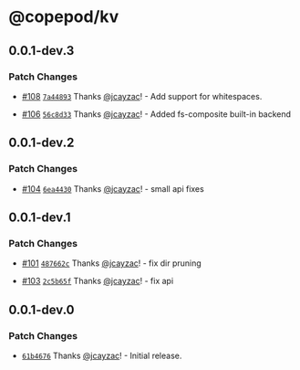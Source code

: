 # @copepod/kv

## 0.0.1-dev.3

### Patch Changes

- [#108](https://github.com/jcayzac/copepod-modules/pull/108) [`7a44893`](https://github.com/jcayzac/copepod-modules/commit/7a448932ae8fb409900452f66510dcf5ec77fd70) Thanks [@jcayzac](https://github.com/jcayzac)! - Add support for whitespaces.

- [#106](https://github.com/jcayzac/copepod-modules/pull/106) [`56c8d33`](https://github.com/jcayzac/copepod-modules/commit/56c8d3380dbb91180b50d9fec67a9af406fb44e5) Thanks [@jcayzac](https://github.com/jcayzac)! - Added fs-composite built-in backend

## 0.0.1-dev.2

### Patch Changes

- [#104](https://github.com/jcayzac/copepod-modules/pull/104) [`6ea4430`](https://github.com/jcayzac/copepod-modules/commit/6ea4430bf401e6da80eb4d560a85063bea7f19be) Thanks [@jcayzac](https://github.com/jcayzac)! - small api fixes

## 0.0.1-dev.1

### Patch Changes

- [#101](https://github.com/jcayzac/copepod-modules/pull/101) [`487662c`](https://github.com/jcayzac/copepod-modules/commit/487662c4085c42999fabe99ead76e4a0c7632360) Thanks [@jcayzac](https://github.com/jcayzac)! - fix dir pruning

- [#103](https://github.com/jcayzac/copepod-modules/pull/103) [`2c5b65f`](https://github.com/jcayzac/copepod-modules/commit/2c5b65f2221e9161b0fb6ae3a172796a55a34df1) Thanks [@jcayzac](https://github.com/jcayzac)! - fix api

## 0.0.1-dev.0

### Patch Changes

- [`61b4676`](https://github.com/jcayzac/copepod-modules/commit/61b467635013704d6a38d9d25fec608ca714cf4c) Thanks [@jcayzac](https://github.com/jcayzac)! - Initial release.
